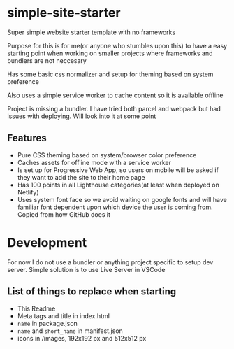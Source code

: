 # simple-site-starter

Super simple website starter template with no frameworks

Purpose for this is for me(or anyone who stumbles upon this) to have a easy starting point when working on smaller projects where frameworks and bundlers are not neccesary

Has some basic css normalizer and setup for theming based on system preference

Also uses a simple service worker to cache content so it is available offline

Project is missing a bundler. I have tried both parcel and webpack but had issues with deploying. Will look into it at some point

## Features

- Pure CSS theming based on system/browser color preference
- Caches assets for offline mode with a service worker
- Is set up for Progressive Web App, so users on mobile will be asked if they want to add the site to their home page
- Has 100 points in all Lighthouse categories(at least when deployed on Netlify)
- Uses system font face so we avoid waiting on google fonts and will have familiar font dependent upon which device the user is coming from. Copied from how GitHub does it

# Development

For now I do not use a bundler or anything project specific to setup dev server.
Simple solution is to use Live Server in VSCode

## List of things to replace when starting

- This Readme
- Meta tags and title in index.html
- `name` in package.json
- `name` and `short_name` in manifest.json
- icons in /images, 192x192 px and 512x512 px

